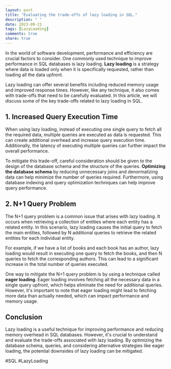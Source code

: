 ```yaml
---
layout: post
title: "Evaluating the trade-offs of lazy loading in SQL."
description: " "
date: 2023-09-21
tags: [LazyLoading]
comments: true
share: true
---
```


In the world of software development, performance and efficiency are crucial factors to consider. One commonly used technique to improve performance in SQL databases is lazy loading. **Lazy loading** is a strategy where data is loaded only when it is specifically requested, rather than loading all the data upfront.

Lazy loading can offer several benefits including reduced memory usage and improved response times. However, like any technique, it also comes with trade-offs that need to be carefully evaluated. In this article, we will discuss some of the key trade-offs related to lazy loading in SQL.

## 1. Increased Query Execution Time

When using lazy loading, instead of executing one single query to fetch all the required data, multiple queries are executed as data is requested. This can create additional overhead and increase query execution time. Additionally, the latency of executing multiple queries can further impact the overall performance.

To mitigate this trade-off, careful consideration should be given to the design of the database schema and the structure of the queries. **Optimizing the database schema** by reducing unnecessary joins and denormalizing data can help minimize the number of queries required. Furthermore, using database indexing and query optimization techniques can help improve query performance.

## 2. N+1 Query Problem

The N+1 query problem is a common issue that arises with lazy loading. It occurs when retrieving a collection of entities where each entity has a related entity. In this scenario, lazy loading causes the initial query to fetch the main entities, followed by N additional queries to retrieve the related entities for each individual entity.

For example, if we have a list of books and each book has an author, lazy loading would result in executing one query to fetch the books, and then N queries to fetch the corresponding authors. This can lead to a significant increase in the total number of queries executed.

One way to mitigate the N+1 query problem is by using a technique called **eager loading**. Eager loading involves fetching all the necessary data in a single query upfront, which helps eliminate the need for additional queries. However, it's important to note that eager loading might lead to fetching more data than actually needed, which can impact performance and memory usage.

## Conclusion

Lazy loading is a useful technique for improving performance and reducing memory overhead in SQL databases. However, it's crucial to understand and evaluate the trade-offs associated with lazy loading. By optimizing the database schema, queries, and considering alternative strategies like eager loading, the potential downsides of lazy loading can be mitigated.

#SQL #LazyLoading
